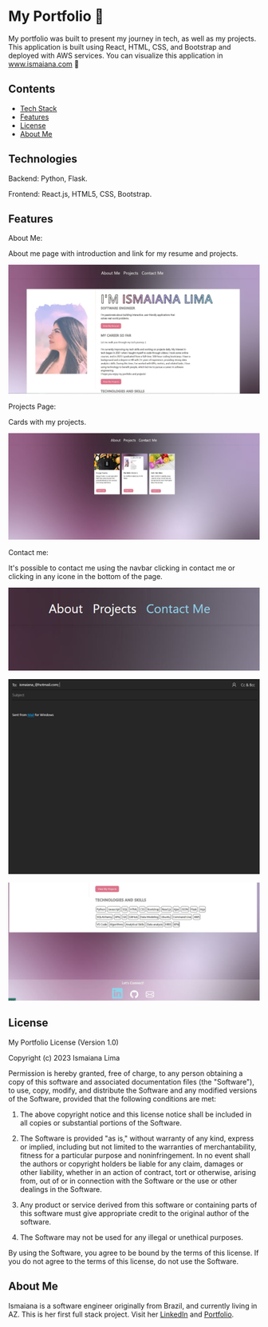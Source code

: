 # My Portfolio 🌈

My portfolio was built to present my journey in tech, as well as my projects. This application is built using React, HTML, CSS, and Bootstrap and deployed with AWS services. You can visualize this application in www.ismaiana.com 🌈

## Contents
* [Tech Stack](#technologies)
* [Features](#features)
* [License](#license)
* [About Me](#aboutme)



## <a name="technologies"></a>Technologies


Backend: Python, Flask.

Frontend: React.js, HTML5, CSS, Bootstrap.



## <a name="features"></a>Features


About Me: 

About me page with introduction and link for my resume and projects.

![alt text](https://github.com/Ismaiana/React-portfolio/blob/main/static/img/about-me.JPG "About me")




Projects Page: 

Cards with my projects.

![alt text](https://github.com/Ismaiana/React-portfolio/blob/main/static/img/projects.JPG "Projects")




Contact me:

It's possible to contact me using the navbar clicking in contact me or clicking in any icone in the bottom of the page.


![alt text](https://github.com/Ismaiana/React-portfolio/blob/main/static/img/contact-me.JPG "Contact me")

![alt text](https://github.com/Ismaiana/React-portfolio/blob/main/static/img/email.JPG "Contact me")


![alt text](https://github.com/Ismaiana/React-portfolio/blob/main/static/img/connect.JPG "Contact me")



## <a name="license"></a>License

My Portfolio License (Version 1.0)

Copyright (c) 2023 Ismaiana Lima

Permission is hereby granted, free of charge, to any person obtaining a copy of this software and associated documentation files (the "Software"), to use, copy, modify, and distribute the Software and any modified versions of the Software, provided that the following conditions are met:

1. The above copyright notice and this license notice shall be included in all copies or substantial portions of the Software.

2. The Software is provided "as is," without warranty of any kind, express or implied, including but not limited to the warranties of merchantability, fitness for a particular purpose and noninfringement. In no event shall the authors or copyright holders be liable for any claim, damages or other liability, whether in an action of contract, tort or otherwise, arising from, out of or in connection with the Software or the use or other dealings in the Software.

3. Any product or service derived from this software or containing parts of this software must give appropriate credit to the original author of the software.

4. The Software may not be used for any illegal or unethical purposes.

By using the Software, you agree to be bound by the terms of this license. If you do not agree to the terms of this license, do not use the Software.


## <a name="aboutme"></a>About Me

Ismaiana is a software engineer originally from Brazil, and currently living in AZ. This is her first full stack project. 
Visit her [LinkedIn](http://www.linkedin.com/in/ismaiana-lima) and [Portfolio](http://www.ismaiana.com).
